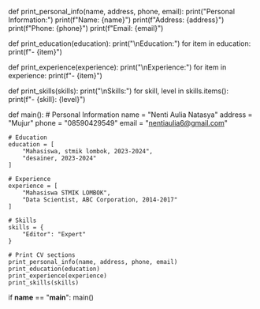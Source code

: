 def print_personal_info(name, address, phone, email):
    print("Personal Information:")
    print(f"Name: {name}")
    print(f"Address: {address}")
    print(f"Phone: {phone}")
    print(f"Email: {email}")

def print_education(education):
    print("\nEducation:")
    for item in education:
        print(f"- {item}")

def print_experience(experience):
    print("\nExperience:")
    for item in experience:
        print(f"- {item}")

def print_skills(skills):
    print("\nSkills:")
    for skill, level in skills.items():
        print(f"- {skill}: {level}")

def main():
    # Personal Information
    name = "Nenti Aulia Natasya"
    address = "Mujur"
    phone = "08590429549"
    email = "nentiaulia6@gmail.com"

    # Education
    education = [
        "Mahasiswa, stmik lombok, 2023-2024",
        "desainer, 2023-2024"
    ]

    # Experience
    experience = [
        "Mahasiswa STMIK LOMBOK",
        "Data Scientist, ABC Corporation, 2014-2017"
    ]

    # Skills
    skills = {
        "Editor": "Expert"
    }

    # Print CV sections
    print_personal_info(name, address, phone, email)
    print_education(education)
    print_experience(experience)
    print_skills(skills)

if __name__ == "__main__":
    main()
